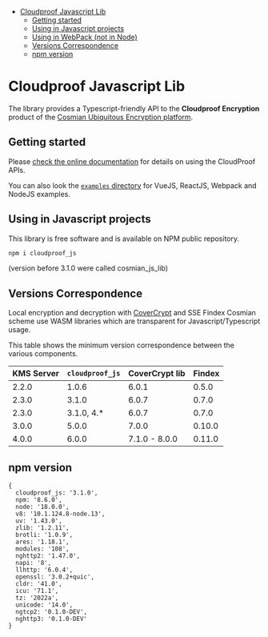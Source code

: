 <!-- toc -->

- [Cloudproof Javascript Lib](#cloudproof-javascript-lib)
  - [Getting started](#getting-started)
  - [Using in Javascript projects](#using-in-javascript-projects)
  - [Using in WebPack (not in Node)](#using-in-webpack-not-in-node)
  - [Versions Correspondence](#versions-correspondence)
  - [npm version](#npm-version)

<!-- tocstop -->

# Cloudproof Javascript Lib

The library provides a Typescript-friendly API to the **Cloudproof Encryption** product of the [Cosmian Ubiquitous Encryption platform](https://cosmian.com).

## Getting started

Please [check the online documentation](https://docs.cosmian.com/cloudproof_encryption/use_cases_benefits/) for details on using the CloudProof APIs.

You can also look the [`examples` directory](examples) for VueJS, ReactJS, Webpack and NodeJS examples.

## Using in Javascript projects

This library is free software and is available on NPM public repository.

```bash
npm i cloudproof_js
```

(version before 3.1.0 were called cosmian_js_lib)

## Versions Correspondence

Local encryption and decryption with [CoverCrypt](https://github.com/Cosmian/cover_crypt) and SSE Findex Cosmian scheme use WASM libraries which are transparent for Javascript/Typescript usage.

This table shows the minimum version correspondence between the various components.

| KMS Server | `cloudproof_js` | CoverCrypt lib | Findex |
| ---------- | --------------- | -------------- | ------ |
| 2.2.0      | 1.0.6           | 6.0.1          | 0.5.0  |
| 2.3.0      | 3.1.0           | 6.0.7          | 0.7.0  |
| 2.3.0      | 3.1.0, 4.\*     | 6.0.7          | 0.7.0  |
| 3.0.0      | 5.0.0           | 7.0.0          | 0.10.0 |
| 4.0.0      | 6.0.0           | 7.1.0 - 8.0.0  | 0.11.0 |

## npm version

```
{
  cloudproof_js: '3.1.0',
  npm: '8.6.0',
  node: '18.0.0',
  v8: '10.1.124.8-node.13',
  uv: '1.43.0',
  zlib: '1.2.11',
  brotli: '1.0.9',
  ares: '1.18.1',
  modules: '108',
  nghttp2: '1.47.0',
  napi: '8',
  llhttp: '6.0.4',
  openssl: '3.0.2+quic',
  cldr: '41.0',
  icu: '71.1',
  tz: '2022a',
  unicode: '14.0',
  ngtcp2: '0.1.0-DEV',
  nghttp3: '0.1.0-DEV'
}
```
